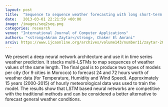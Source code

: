 ```yaml
---
layout: post
title:  "Sequence to sequence weather forecasting with long short-term memory recurrent neural networks."
date:   2013-03-01 22:21:59 +00:00
image: /images/seq2seq.png
categories: research
venue: "International Journal of Computer Applications"
authors: "<strong>Akram Zaytar</strong>, Chaker El Amrani"
arxiv: https://www.ijcaonline.org/archives/volume143/number11/zaytar-2016-ijca-910497.pdf
---
```


We present a deep neural network architecture and use it in time series weather prediction. It stacks multi-LSTMs to map sequences of weather values of the same length. The final goal is to produce two types of models per city (for 9 cities in Morocco) to forecast 24 and 72 hours worth of weather data (for Temperature, Humidity and Wind Speed). Approximately 15 years (2000-2015) of hourly meteorological data was used to train the model. The results show that LSTM based neural networks are competitive with the traditional methods and can be considered a better alternative to forecast general weather conditions.
